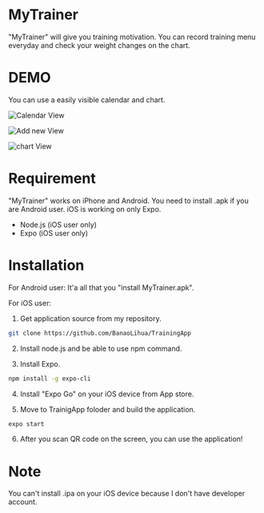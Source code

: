 # MyTrainer
 
"MyTrainer" will give you training motivation. You can record training menu everyday and check your weight changes on the chart.
 
# DEMO
 
You can use a easily visible calendar and chart.

![Calendar View](/demo/demo1.png)

![Add new View](/demo/demo2.png)

![chart View](/demo/demo3.png)
 
# Requirement
 
"MyTrainer" works on iPhone and Android.  You need to install .apk if you are Android user. iOS is working on only Expo.
 
* Node.js (iOS user only)
* Expo (iOS user only)
 
# Installation
 
For Android user: It'a all that you "install MyTrainer.apk".

For iOS user: 

1. Get application source from my repository.

```bash
git clone https://github.com/BanaoLihua/TrainingApp
```

2. Install node.js and be able to use npm command.

3. Install Expo.

```bash
npm install -g expo-cli
```

4. Install "Expo Go" on your iOS device from App store.
 
5. Move to TrainigApp foloder and build the application.

```bash
expo start
```

6. After you scan QR code on the screen, you can use the application!
 
# Note
 
You can't install .ipa on your iOS device because I don't have developer account.
 